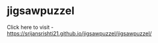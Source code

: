 # jigsawpuzzel



Click here to visit -  https://srijansrishti21.github.io/jigsawpuzzel/jigsawpuzzel/
